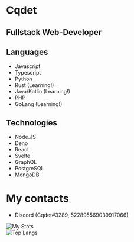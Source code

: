 # Cqdet

## Fullstack Web-Developer

## Languages
- Javascript
- Typescript
- Python
- Rust (Learning!)
- Java/Kotlin (Learning!)
- PHP
- GoLang (Learning!)

## Technologies
- Node.JS
- Deno
- React
- Svelte
- GraphQL
- PostgreSQL
- MongoDB

# My contacts
- Discord (Cqdet#3289, 522895569039917066)



![My Stats](https://github-readme-stats.vercel.app/api?username=Cqdet&show_icons=true&count_private=true&hide_title=true)
<br />
![Top Langs](https://github-readme-stats.vercel.app/api/top-langs/?username=Cqdet)
